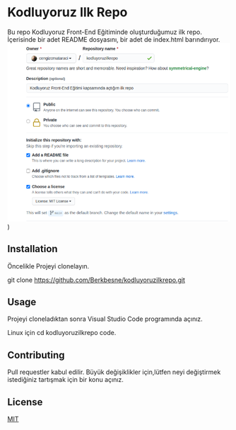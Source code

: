 
# Kodluyoruz Ilk Repo
Bu repo Kodluyoruz Front-End Eğitiminde  oluşturduğumuz ilk repo. İçerisinde  bir adet README dosyasını, bir adet  de index.html barındırıyor.  
![github](https://raw.githubusercontent.com/Kodluyoruz/taskforce/main/git/odev1/figures/github.png))
## Installation
Öncelikle Projeyi clonelayın.

git clone https://github.com/Berkbesne/kodluyoruzilkrepo.git
## Usage
Projeyi cloneladıktan sonra Visual Studio Code programında açınız.

Linux için
cd kodluyoruzilkrepo
code.
## Contributing
Pull requestler kabul edilir. Büyük değişiklikler için,lütfen neyi değiştirmek istediğiniz tartışmak için bir konu açınız.
## License
[MIT](https://choosealicense.com/licenses/mit/)
